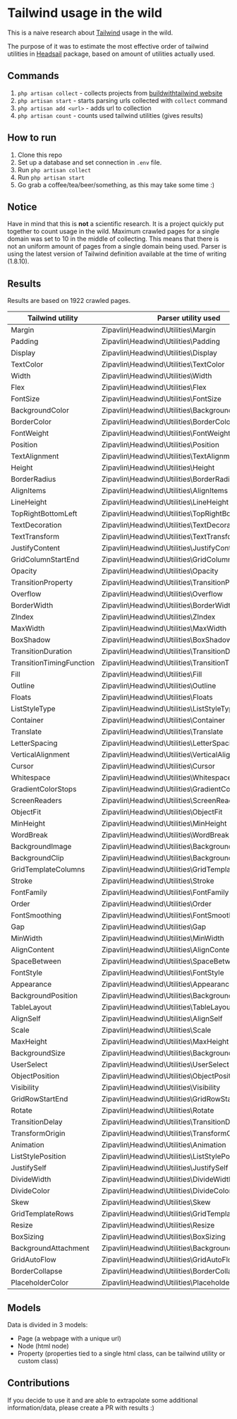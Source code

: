 # Tailwind usage in the wild

This is a naive research about [Tailwind](https://tailwindcss.com/) usage in the wild. 

The purpose of it was to estimate the most effective order of tailwind utilities
in [Headsail](https://github.com/zipavlin/headsail) package, based on amount of utilities actually used.

## Commands
1. `php artisan collect` - collects projects from [buildwithtailwind website](https://builtwithtailwind.com/)
2. `php artisan start` - starts parsing urls collected with `collect` command
3. `php artisan add <url>` - adds url to collection
4. `php artisan count` - counts used tailwind utilities (gives results)

## How to run
1. Clone this repo
2. Set up a database and set connection in `.env` file.
3. Run `php artisan collect`
4. Run `php artisan start`
5. Go grab a coffee/tea/beer/something, as this may take some time :)

## Notice
Have in mind that this is __not__ a scientific research. It is a project quickly put together to count usage in the wild. 
Maximum crawled pages for a single domain was set to 10 in the middle of collecting. This means that there is not an uniform
amount of pages from a single domain being used. Parser is using the latest version of Tailwind definition available at the
time of writing (1.8.10).

## Results
Results are based on 1922 crawled pages.

| Tailwind utility         | Parser utility used                                  | Count  |
|--------------------------|------------------------------------------------------|--------|
| Margin                   | Zipavlin\Headwind\Utilities\Margin                   | 159817 |
| Padding                  | Zipavlin\Headwind\Utilities\Padding                  | 159259 |
| Display                  | Zipavlin\Headwind\Utilities\Display                  | 84072  |
| TextColor                | Zipavlin\Headwind\Utilities\TextColor                | 70145  |
| Width                    | Zipavlin\Headwind\Utilities\Width                    | 62575  |
| Flex                     | Zipavlin\Headwind\Utilities\Flex                     | 49286  |
| FontSize                 | Zipavlin\Headwind\Utilities\FontSize                 | 45637  |
| BackgroundColor          | Zipavlin\Headwind\Utilities\BackgroundColor          | 34445  |
| BorderColor              | Zipavlin\Headwind\Utilities\BorderColor              | 31245  |
| FontWeight               | Zipavlin\Headwind\Utilities\FontWeight               | 31021  |
| Position                 | Zipavlin\Headwind\Utilities\Position                 | 24715  |
| TextAlignment            | Zipavlin\Headwind\Utilities\TextAlignment            | 24634  |
| Height                   | Zipavlin\Headwind\Utilities\Height                   | 23356  |
| BorderRadius             | Zipavlin\Headwind\Utilities\BorderRadius             | 23171  |
| AlignItems               | Zipavlin\Headwind\Utilities\AlignItems               | 20346  |
| LineHeight               | Zipavlin\Headwind\Utilities\LineHeight               | 18090  |
| TopRightBottomLeft       | Zipavlin\Headwind\Utilities\TopRightBottomLeft       | 14261  |
| TextDecoration           | Zipavlin\Headwind\Utilities\TextDecoration           | 13203  |
| TextTransform            | Zipavlin\Headwind\Utilities\TextTransform            | 12842  |
| JustifyContent           | Zipavlin\Headwind\Utilities\JustifyContent           | 12579  |
| GridColumnStartEnd       | Zipavlin\Headwind\Utilities\GridColumnStartEnd       | 12471  |
| Opacity                  | Zipavlin\Headwind\Utilities\Opacity                  | 9371   |
| TransitionProperty       | Zipavlin\Headwind\Utilities\TransitionProperty       | 8252   |
| Overflow                 | Zipavlin\Headwind\Utilities\Overflow                 | 7792   |
| BorderWidth              | Zipavlin\Headwind\Utilities\BorderWidth              | 7172   |
| ZIndex                   | Zipavlin\Headwind\Utilities\ZIndex                   | 7000   |
| MaxWidth                 | Zipavlin\Headwind\Utilities\MaxWidth                 | 6996   |
| BoxShadow                | Zipavlin\Headwind\Utilities\BoxShadow                | 6914   |
| TransitionDuration       | Zipavlin\Headwind\Utilities\TransitionDuration       | 6704   |
| TransitionTimingFunction | Zipavlin\Headwind\Utilities\TransitionTimingFunction | 6387   |
| Fill                     | Zipavlin\Headwind\Utilities\Fill                     | 6220   |
| Outline                  | Zipavlin\Headwind\Utilities\Outline                  | 6070   |
| Floats                   | Zipavlin\Headwind\Utilities\Floats                   | 5877   |
| ListStyleType            | Zipavlin\Headwind\Utilities\ListStyleType            | 4804   |
| Container                | Zipavlin\Headwind\Utilities\Container                | 4446   |
| Translate                | Zipavlin\Headwind\Utilities\Translate                | 4202   |
| LetterSpacing            | Zipavlin\Headwind\Utilities\LetterSpacing            | 3669   |
| VerticalAlignment        | Zipavlin\Headwind\Utilities\VerticalAlignment        | 2629   |
| Cursor                   | Zipavlin\Headwind\Utilities\Cursor                   | 2438   |
| Whitespace               | Zipavlin\Headwind\Utilities\Whitespace               | 2418   |
| GradientColorStops       | Zipavlin\Headwind\Utilities\GradientColorStops       | 1854   |
| ScreenReaders            | Zipavlin\Headwind\Utilities\ScreenReaders            | 1661   |
| ObjectFit                | Zipavlin\Headwind\Utilities\ObjectFit                | 1547   |
| MinHeight                | Zipavlin\Headwind\Utilities\MinHeight                | 1031   |
| WordBreak                | Zipavlin\Headwind\Utilities\WordBreak                | 990    |
| BackgroundImage          | Zipavlin\Headwind\Utilities\BackgroundImage          | 926    |
| BackgroundClip           | Zipavlin\Headwind\Utilities\BackgroundClip           | 923    |
| GridTemplateColumns      | Zipavlin\Headwind\Utilities\GridTemplateColumns      | 915    |
| Stroke                   | Zipavlin\Headwind\Utilities\Stroke                   | 893    |
| FontFamily               | Zipavlin\Headwind\Utilities\FontFamily               | 802    |
| Order                    | Zipavlin\Headwind\Utilities\Order                    | 734    |
| FontSmoothing            | Zipavlin\Headwind\Utilities\FontSmoothing            | 712    |
| Gap                      | Zipavlin\Headwind\Utilities\Gap                      | 664    |
| MinWidth                 | Zipavlin\Headwind\Utilities\MinWidth                 | 644    |
| AlignContent             | Zipavlin\Headwind\Utilities\AlignContent             | 606    |
| SpaceBetween             | Zipavlin\Headwind\Utilities\SpaceBetween             | 536    |
| FontStyle                | Zipavlin\Headwind\Utilities\FontStyle                | 509    |
| Appearance               | Zipavlin\Headwind\Utilities\Appearance               | 447    |
| BackgroundPosition       | Zipavlin\Headwind\Utilities\BackgroundPosition       | 391    |
| TableLayout              | Zipavlin\Headwind\Utilities\TableLayout              | 359    |
| AlignSelf                | Zipavlin\Headwind\Utilities\AlignSelf                | 307    |
| Scale                    | Zipavlin\Headwind\Utilities\Scale                    | 295    |
| MaxHeight                | Zipavlin\Headwind\Utilities\MaxHeight                | 275    |
| BackgroundSize           | Zipavlin\Headwind\Utilities\BackgroundSize           | 256    |
| UserSelect               | Zipavlin\Headwind\Utilities\UserSelect               | 214    |
| ObjectPosition           | Zipavlin\Headwind\Utilities\ObjectPosition           | 192    |
| Visibility               | Zipavlin\Headwind\Utilities\Visibility               | 186    |
| GridRowStartEnd          | Zipavlin\Headwind\Utilities\GridRowStartEnd          | 143    |
| Rotate                   | Zipavlin\Headwind\Utilities\Rotate                   | 91     |
| TransitionDelay          | Zipavlin\Headwind\Utilities\TransitionDelay          | 65     |
| TransformOrigin          | Zipavlin\Headwind\Utilities\TransformOrigin          | 47     |
| Animation                | Zipavlin\Headwind\Utilities\Animation                | 18     |
| ListStylePosition        | Zipavlin\Headwind\Utilities\ListStylePosition        | 9      |
| JustifySelf              | Zipavlin\Headwind\Utilities\JustifySelf              | 9      |
| DivideWidth              | Zipavlin\Headwind\Utilities\DivideWidth              | 8      |
| DivideColor              | Zipavlin\Headwind\Utilities\DivideColor              | 6      |
| Skew                     | Zipavlin\Headwind\Utilities\Skew                     | 5      |
| GridTemplateRows         | Zipavlin\Headwind\Utilities\GridTemplateRows         | 3      |
| Resize                   | Zipavlin\Headwind\Utilities\Resize                   | 2      |
| BoxSizing                | Zipavlin\Headwind\Utilities\BoxSizing                | 2      |
| BackgroundAttachment     | Zipavlin\Headwind\Utilities\BackgroundAttachment     | 2      |
| GridAutoFlow             | Zipavlin\Headwind\Utilities\GridAutoFlow             | 2      |
| BorderCollapse           | Zipavlin\Headwind\Utilities\BorderCollapse           | 1      |
| PlaceholderColor         | Zipavlin\Headwind\Utilities\PlaceholderColor         | 1      |

## Models
Data is divided in 3 models: 
- Page (a webpage with a unique url)
- Node (html node)
- Property (properties tied to a single html class, can be tailwind utility or custom class)

## Contributions
If you decide to use it and are able to extrapolate some additional information/data, please create a PR with results :)
